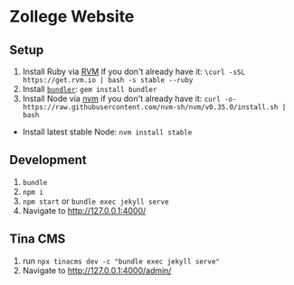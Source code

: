 # Zollege Website

## Setup

1. Install Ruby via [RVM](https://rvm.io/) if you don't already have it: `\curl -sSL https://get.rvm.io | bash -s stable --ruby`
2. Install [`bundler`](https://bundler.io/): `gem install bundler`
3. Install Node via [nvm](https://github.com/nvm-sh/nvm) if you don't already have it: `curl -o- https://raw.githubusercontent.com/nvm-sh/nvm/v0.35.0/install.sh | bash`
  * Install latest stable Node: `nvm install stable`

## Development

1. `bundle`
2. `npm i`
3. `npm start` or `bundle exec jekyll serve`
4. Navigate to  http://127.0.0.1:4000/

## Tina CMS
1. run `npx tinacms dev -c "bundle exec jekyll serve"` 
2. Navigate to  http://127.0.0.1:4000/admin/